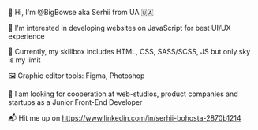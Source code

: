👋 Hi, I'm @BigBowse aka Serhii from UA 🇺🇦

👀 I'm interested in developing websites on JavaScript for best UI/UX experience

🍳 Currently, my skillbox includes HTML, CSS, SASS/SCSS, JS but only sky is my limit

🖼 Graphic editor tools: Figma, Photoshop

💞 I am looking for cooperation at web-studios, product companies and startups as a Junior Front-End Developer

📬 Hit me up on https://www.linkedin.com/in/serhii-bohosta-2870b1214
